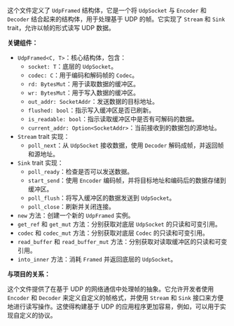 这个文件定义了 `UdpFramed` 结构体，它是一个将 `UdpSocket` 与 `Encoder` 和 `Decoder` 结合起来的结构体，用于处理基于 UDP 的帧。它实现了 `Stream` 和 `Sink` trait，允许以帧的形式读写 UDP 数据。

**关键组件：**

*   `UdpFramed<C, T>`：核心结构体，包含：
    *   `socket: T`：底层的 `UdpSocket`。
    *   `codec: C`：用于编码和解码帧的 `Codec`。
    *   `rd: BytesMut`：用于读取数据的缓冲区。
    *   `wr: BytesMut`：用于写入数据的缓冲区。
    *   `out_addr: SocketAddr`：发送数据的目标地址。
    *   `flushed: bool`：指示写入缓冲区是否已刷新。
    *   `is_readable: bool`：指示读取缓冲区中是否有可解码的数据。
    *   `current_addr: Option<SocketAddr>`：当前接收到的数据包的源地址。
*   `Stream` trait 实现：
    *   `poll_next`：从 `UdpSocket` 接收数据，使用 `Decoder` 解码成帧，并返回帧和源地址。
*   `Sink` trait 实现：
    *   `poll_ready`：检查是否可以发送数据。
    *   `start_send`：使用 `Encoder` 编码帧，并将目标地址和编码后的数据存储到缓冲区。
    *   `poll_flush`：将写入缓冲区的数据发送到 `UdpSocket`。
    *   `poll_close`：刷新并关闭连接。
*   `new` 方法：创建一个新的 `UdpFramed` 实例。
*   `get_ref` 和 `get_mut` 方法：分别获取对底层 `UdpSocket` 的只读和可变引用。
*   `codec` 和 `codec_mut` 方法：分别获取对底层 `Codec` 的只读和可变引用。
*   `read_buffer` 和 `read_buffer_mut` 方法：分别获取对读取缓冲区的只读和可变引用。
*   `into_inner` 方法：消耗 `Framed` 并返回底层的 `UdpSocket`。

**与项目的关系：**

这个文件提供了在基于 UDP 的网络通信中处理帧的抽象。它允许开发者使用 `Encoder` 和 `Decoder` 来定义自定义的帧格式，并使用 `Stream` 和 `Sink` 接口来方便地进行读写操作。这使得构建基于 UDP 的应用程序更加容易，例如，可以用于实现自定义的协议。
